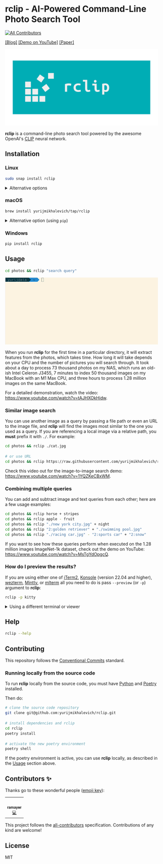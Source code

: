 # rclip - AI-Powered Command-Line Photo Search Tool
<!-- ALL-CONTRIBUTORS-BADGE:START - Do not remove or modify this section -->
[![All Contributors](https://img.shields.io/badge/all_contributors-1-orange.svg?style=flat-square)](#contributors-)
<!-- ALL-CONTRIBUTORS-BADGE:END -->

[[Blog]](https://mikhalevi.ch/rclip-an-ai-powered-command-line-photo-search-tool/) [[Demo on YouTube]](https://www.youtube.com/watch?v=tAJHXOkHidw) [[Paper]](https://www.thinkmind.org/index.php?view=article&articleid=content_2023_1_20_60011)

<div align="center">
  <img alt="rclip logo" src="https://raw.githubusercontent.com/yurijmikhalevich/rclip/main/resources/logo-transparent.png" width="600px" />
</div>

**rclip** is a command-line photo search tool powered by the awesome OpenAI's [CLIP](https://github.com/openai/CLIP) neural network.

## Installation

### Linux

```bash
sudo snap install rclip
```

<details>
  <summary>Alternative options</summary>

  If your Linux distribution doesn't support [snap](https://snapcraft.io/rclip), you can use one of the alternative installation options:

  #### Prebuilt x86_64 binary

  On Linux x86_64, you can install **rclip** as a self-containing binary.

  1. Download the AppImage from the latest [release](https://github.com/yurijmikhalevich/rclip/releases).

  2. Execute the following commands:

  ```bash
  chmod +x <downloaded AppImage filename>
  sudo mv <downloaded AppImage filename> /usr/local/bin/rclip
  ```

  #### Using <code>pip</code>

  ```bash
  pip install --extra-index-url https://download.pytorch.org/whl/cpu rclip
  ```
</details>

### macOS

```bash
brew install yurijmikhalevich/tap/rclip
```

<details>
  <summary>Alternative option (using <code>pip</code>)</summary>

  ```bash
  pip install rclip
  ```
</details>

### Windows

```bash
pip install rclip
```

## Usage

```bash
cd photos && rclip "search query"
```

<img alt="rclip usage demo" src="https://raw.githubusercontent.com/yurijmikhalevich/rclip/main/resources/rclip-usage.gif" width="640px" />

When you run **rclip** for the first time in a particular directory, it will extract features from the photos, which takes time. How long it will take depends on your CPU and the number of pictures you will search through. It took about a day to process 73 thousand photos on my NAS, which runs an old-ish Intel Celeron J3455, 7 minutes to index 50 thousand images on my MacBook with an M1 Max CPU, and three hours to process 1.28 million images on the same MacBook.

For a detailed demonstration, watch the video: https://www.youtube.com/watch?v=tAJHXOkHidw.

### Similar image search

You can use another image as a query by passing a file path or even an URL to the image file, and **rclip** will find the images most similar to the one you used as a query. If you are referencing a local image via a relative path, you **must** prefix it with `./`. For example:

```bash
cd photos && rclip ./cat.jpg

# or use URL
cd photos && rclip https://raw.githubusercontent.com/yurijmikhalevich/rclip/main/tests/e2e/images/cat.jpg
```

Check this video out for the image-to-image search demo: https://www.youtube.com/watch?v=1YQZKeCBxWM.

### Combining multiple queries

You can add and subtract image and text queries from each other; here are a few usage examples:

```bash
cd photos && rclip horse + stripes
cd photos && rclip apple - fruit
cd photos && rclip "./new york city.jpg" + night
cd photos && rclip "2:golden retriever" + "./swimming pool.jpg"
cd photos && rclip "./racing car.jpg" - "2:sports car" + "2:snow"
```

If you want to see how these queries perform when executed on the 1.28 million images ImageNet-1k dataset, check out the demo on YouTube: https://www.youtube.com/watch?v=MsTgYdOpgcQ.

### How do I preview the results?

If you are using either one of [iTerm2](https://iterm2.com/), [Konsole](https://konsole.kde.org/) (version 22.04 and higher), [wezterm](https://wezfurlong.org/wezterm/), [Mintty](https://mintty.github.io/), or [mlterm](https://mlterm.sourceforge.net/) all you need to do is pass `--preview` (or `-p`) argument to **rclip**:

```bash
rclip -p kitty
```

<details>
  <summary>Using a different terminal or viewer</summary>

  If you are using any other terminal or want to view the results in your viewer of choice, you can pass the output of **rclip** to it. For example, on Linux, the command from below will open top-5 results for "kitty" in your default image viewer:

  ```bash
  rclip -f -t 5 kitty | xargs -d '\n' -n 1 xdg-open
  ```

  The `-f` param or `--filepath-only` makes **rclip** print the file paths only, without scores or the header, which makes it ideal to use together with a custom viewer as in the example.
  
  I prefer to use **feh**'s thumbnail mode to preview multiple results:

  ```bash
  rclip -f -t 5 kitty | feh -f - -t
  ```
</details>

## Help

```bash
rclip --help
```

## Contributing

This repository follows the [Conventional Commits](https://www.conventionalcommits.org/en/v1.0.0/) standard.

### Running locally from the source code

To run **rclip** locally from the source code, you must have [Python](https://www.python.org/downloads/) and [Poetry](https://python-poetry.org/) installed.

Then do:
```bash
# clone the source code repository
git clone git@github.com:yurijmikhalevich/rclip.git

# install dependencies and rclip
cd rclip
poetry install

# activate the new poetry environment
poetry shell
```

If the poetry environment is active, you can use **rclip** locally, as described in the [Usage](#usage) section above.

## Contributors ✨

Thanks go to these wonderful people ([emoji key](https://allcontributors.org/docs/en/emoji-key)):

<!-- ALL-CONTRIBUTORS-LIST:START - Do not remove or modify this section -->
<!-- prettier-ignore-start -->
<!-- markdownlint-disable -->
<table>
  <tr>
    <td align="center"><a href="https://github.com/ramayer"><img src="https://avatars.githubusercontent.com/u/72320?v=4?s=100" width="100px;" alt=""/><br /><sub><b>ramayer</b></sub></a><br /><a href="https://github.com/yurijmikhalevich/rclip/commits?author=ramayer" title="Code">💻</a></td>
  </tr>
</table>

<!-- markdownlint-restore -->
<!-- prettier-ignore-end -->

<!-- ALL-CONTRIBUTORS-LIST:END -->

This project follows the [all-contributors](https://github.com/all-contributors/all-contributors) specification. Contributions of any kind are welcome!

## License

MIT
